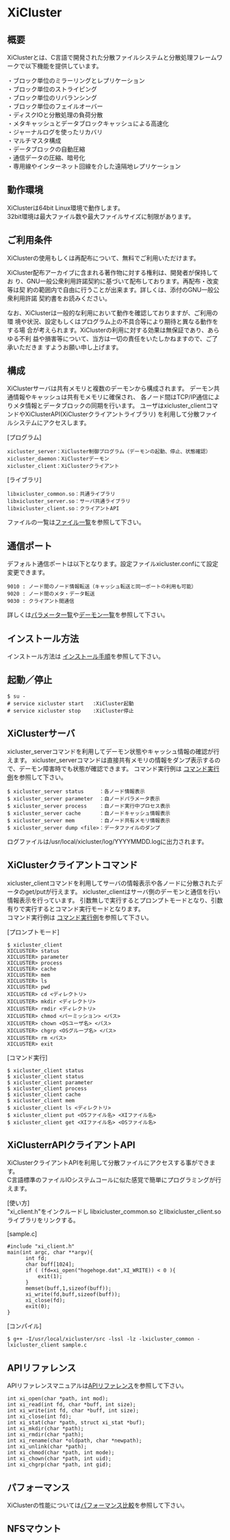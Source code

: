 # XiCluster

## 概要
XiClusterとは、C言語で開発された分散ファイルシステムと分散処理フレームワークで以下機能を提供しています。  

・ブロック単位のミラーリングとレプリケーション  
・ブロック単位のストライピング  
・ブロック単位のリバランシング  
・ブロック単位のフェイルオーバー  
・ディスクIOと分散処理の負荷分散  
・メタキャッシュとデータブロックキャッシュによる高速化  
・ジャーナルログを使ったリカバリ  
・マルチマスタ構成  
・データブロックの自動圧縮  
・通信データの圧縮、暗号化  
・専用線やインターネット回線を介した遠隔地レプリケーション  

## 動作環境
XiClusterは64bit Linux環境で動作します。  
32bit環境は最大ファイル数や最大ファイルサイズに制限があります。  

## ご利用条件
XiClusterの使用もしくは再配布について、無料でご利用いただけます。  

XiCluster配布アーカイブに含まれる著作物に対する権利は、開発者が保持してお
り、GNU一般公衆利用許諾契約に基づいて配布しております。再配布・改変等は契
約の範囲内で自由に行うことが出来ます。詳しくは、添付のGNU一般公衆利用許諾
契約書をお読みください。

なお、XiClusterは一般的な利用において動作を確認しておりますが、ご利用の環
境や状況、設定もしくはプログラム上の不具合等により期待と異なる動作をする場
合が考えられます。XiClusterの利用に対する効果は無保証であり、あらゆる不利
益や損害等について、当方は一切の責任をいたしかねますので、ご了承いただきま
すようお願い申し上げます。

## 構成
XiClusterサーバは共有メモリと複数のデーモンから構成されます。
デーモン共通情報やキャッシュは共有モメモリに確保され、
各ノード間はTCP/IP通信によりメタ情報とデータブロックの同期を行います。
ユーザはxicluster_clientコマンドやXiClusterAPI(XiClusterクライアントライブラリ)
を利用して分散ファイルシステムにアクセスします。

[プログラム]  
```  
xicluster_server：XiCluster制御プログラム（デーモンの起動、停止、状態確認）  
xicluster_daemon：XiClusterデーモン  
xicluster_client：XiClusterクライアント  
```  
[ライブラリ]  
```  
libxicluster_common.so：共通ライブラリ  
libxicluster_server.so：サーバ共通ライブラリ  
libxicluster_client.so：クライアントAPI  
```  
ファイルの一覧は[ファイル一覧](doc/FILES.md)を参照して下さい。  

## 通信ポート 
デフォルト通信ポートは以下となります。設定ファイルxicluster.confにて設定変更できます。
```  
9010 : ノード間のノード情報転送（キャッシュ転送と同一ポートの利用も可能）  
9020 : ノード間のメタ・データ転送   
9030 : クライアント間通信  
```    
詳しくは[パラメータ一覧](doc/PARAMETER.md)や[デーモン一覧](doc/PROCESS.md)を参照して下さい。 

## インストール方法
インストール方法は [インストール手順](doc/INSTALL.md)を参照して下さい。

## 起動／停止  
```  
$ su -
# service xicluster start   :XiCluster起動
# service xicluster stop    :XiCluster停止
```  

## XiClusterサーバ
xicluster_serverコマンドを利用してデーモン状態やキャッシュ情報の確認が行えます。
xicluster_serverコマンドは直接共有メモリの情報をダンプ表示するので、デーモン障害時でも状態が確認できます。
コマンド実行例は [コマンド実行例](doc/EXEMPLE.md)を参照して下さい。  

```  
$ xicluster_server status     ：各ノード情報表示  
$ xicluster_server parameter  ：自ノードパラメータ表示  
$ xicluster_server process    ：自ノード実行中プロセス表示  
$ xicluster_server cache      ：自ノードキャッシュ情報表示  
$ xicluster_server mem        ：自ノード共有メモリ情報表示  
$ xicluster_server dump <file>：データファイルのダンプ  
```    
ログファイルは/usr/local/xicluster/log/YYYYMMDD.logに出力されます。  

## XiClusterクライアントコマンド
xicluster_clientコマンドを利用してサーバの情報表示や各ノードに分散されたデータのget/putが行えます。
xicluster_clientはサーバ側のデーモンと通信を行い情報表示を行っています。
引数無しで実行するとプロンプトモードとなり、引数有りで実行するとコマンド実行モードとなります。  
コマンド実行例は [コマンド実行例](doc/EXEMPLE.md)を参照して下さい。  
  
[プロンプトモード]  
```  
$ xicluster_client  
XICLUSTER> status  
XICLUSTER> parameter
XICLUSTER> process
XICLUSTER> cache
XICLUSTER> mem
XICLUSTER> ls  
XICLUSTER> pwd  
XICLUSTER> cd <ディレクトリ>  
XICLUSTER> mkdir <ディレクトリ>  
XICLUSTER> rmdir <ディレクトリ>  
XICLUSTER> chmod <パーミッション> <パス>  
XICLUSTER> chown <OSユーザ名> <パス>  
XICLUSTER> chgrp <OSグループ名> <パス>  
XICLUSTER> rm <パス>  
XICLUSTER> exit  
```    
[コマンド実行] 
```  
$ xicluster_client status  
$ xicluster_client status  
$ xicluster_client parameter
$ xicluster_client process
$ xicluster_client cache
$ xicluster_client mem
$ xicluster_client ls <ディレクトリ>  
$ xicluster_client put <OSファイル名> <XIファイル名>  
$ xicluster_client get <XIファイル名> <OSファイル名>  
```  

## XiClusterrAPIクライアントAPI
XiClusterクライアントAPIを利用して分散ファイルにアクセスする事ができます。  
C言語標準のファイルIOシステムコールに似た感覚で簡単にプログラミングが行えます。  
  
[使い方]  
"xi_client.h"をインクルードし libxicluster_common.so とlibxicluster_client.soライブラリをリンクする。  
  
[sample.c]  
```
#include "xi_client.h"  
main(int argc, char **argv){  
      int fd;  
      char buff[1024];  
      if ( (fd=xi_open("hogehoge.dat",XI_WRITE)) < 0 ){  
          exit(1);  
      }  
      memset(buff,1,sizeof(buff));  
      xi_write(fd,buff,sizeof(buff));  
      xi_close(fd);  
      exit(0);  
}  
```  
[コンパイル]  
```  
$ g++ -I/usr/local/xicluster/src -lssl -lz -lxicluster_common -lxicluster_client sample.c  
```  

## APIリファレンス
APIリファレンスマニュアルは[APIリファレンス](doc/API.md)を参照して下さい。  
```  
int xi_open(char *path, int mod);
int xi_read(int fd, char *buff, int size);  
int xi_write(int fd, char *buff, int size);  
int xi_close(int fd);  
int xi_stat(char *path, struct xi_stat *buf);  
int xi_mkdir(char *path);  
int xi_rmdir(char *path);  
int xi_rename(char *oldpath, char *newpath);  
int xi_unlink(char *path);  
int xi_chmod(char *path, int mode);  
int xi_chown(char *path, int uid);  
int xi_chgrp(char *path, int gid);  
```    

## パフォーマンス
XiClusterの性能については[パフォーマンス比較](doc/PEFORMANCE.md)を参照して下さい。  

## NFSマウント  


